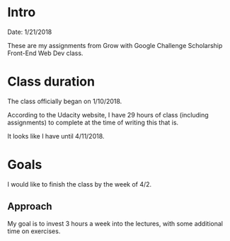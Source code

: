 # Intro

Date: 1/21/2018

These are my assignments from Grow with Google Challenge Scholarship Front-End Web Dev class.

# Class duration

The class officially began on 1/10/2018.

According to the Udacity website, I have 29 hours of class (including assignments) to complete at the time of writing this that is.  

It looks like I have until 4/11/2018.

# Goals

I would like to finish the class by the week of 4/2.

## Approach

My goal is to invest 3 hours a week into the lectures, with some additional time on exercises.


